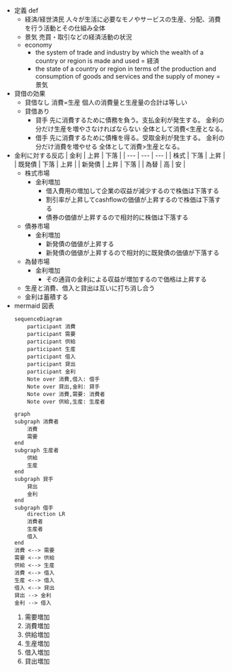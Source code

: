 - 定義 def
    - 経済/経世済民
        人々が生活に必要なモノやサービスの生産、分配、消費を行う活動とその仕組み全体
    - 景気
        売買・取引などの経済活動の状況
    - economy
        - the system of trade and industry by which the wealth of a country or region is made and used = 経済
        - the state of a country or region in terms of the production and consumption of goods and services and the supply of money = 景気
- 貸借の効果
    - 貸借なし
        消費=生産
        個人の消費量と生産量の合計は等しい
    - 貸借あり
        - 貸手
            先に消費するために債務を負う。支払金利が発生する。
            金利の分だけ生産を増やさなければならない
            全体として消費<生産となる。
        - 借手
            先に消費するために債権を得る。受取金利が発生する。
            金利の分だけ消費を増やせる
            全体として消費>生産となる。
- 金利に対する反応
    | 金利 | 上昇 | 下落 |
    | --- | --- | --- |
    | 株式 | 下落 | 上昇 |
    | 既発債 | 下落 | 上昇 |
    | 新発債 | 上昇 | 下落 |
    | 為替 | 高 | 安 |
    - 株式市場
        - 金利増加
            - 借入費用の増加して企業の収益が減少するので株価は下落する
            - 割引率が上昇してcashflowの価値が上昇するので株価は下落する
            - 債券の価値が上昇するので相対的に株価は下落する
    - 債券市場
        - 金利増加
            - 新発債の価値が上昇する
            - 新発債の価値が上昇するので相対的に既発債の価値が下落する
    - 為替市場
        - 金利増加
            - その通貨の金利による収益が増加するので価格は上昇する
    - 生産と消費、借入と貸出は互いに打ち消し合う
    - 金利は蓄積する
- mermaid 図表
    ```mermaid
    sequenceDiagram
        participant 消費
        participant 需要
        participant 供給
        participant 生産
        participant 借入
        participant 貸出
        participant 金利
        Note over 消費,借入: 借手
        Note over 貸出,金利: 貸手
        Note over 消費,需要: 消費者
        Note over 供給,生産: 生産者
    ```
    ```mermaid
    graph
    subgraph 消費者
        消費
        需要
    end
    subgraph 生産者
        供給
        生産
    end
    subgraph 貸手
        貸出
        金利
    end
    subgraph 借手
        direction LR
        消費者
        生産者
        借入
    end
    消費 <--> 需要
    需要 <--> 供給
    供給 <--> 生産
    消費 <--> 借入
    生産 <--> 借入
    借入 <--> 貸出
    貸出 --> 金利
    金利 --> 借入
    ```
    1. 需要増加
    2. 消費増加
    3. 供給増加
    4. 生産増加
    5. 借入増加
    6. 貸出増加